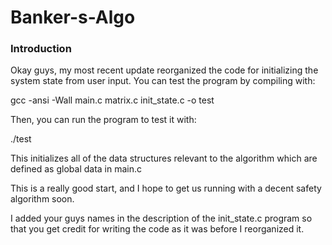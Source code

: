 # Banker-s-Algo

### Introduction

Okay guys, my most recent update reorganized the code for 
initializing the system state from user input. You can 
test the program by compiling with: 

gcc -ansi -Wall main.c matrix.c init_state.c -o test

Then, you can run the program to test it with: 

./test 

This initializes all of the data structures relevant to the 
algorithm which are defined as global data in main.c

This is a really good start, and I hope to get us running
with a decent safety algorithm soon. 

I added your guys names in the description of the 
init_state.c program so that you get credit for writing
the code as it was before I reorganized it. 
